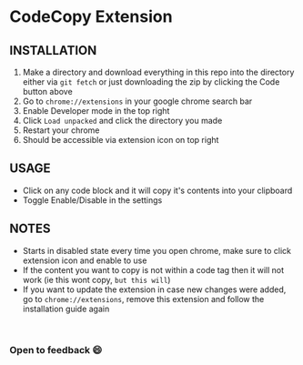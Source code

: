 # CodeCopy Extension

## INSTALLATION

1. Make a directory and download everything in this repo into the directory either via `git fetch` or just downloading the zip by clicking the Code button above
2. Go to `chrome://extensions` in your google chrome search bar
3. Enable Developer mode in the top right
4. Click `Load unpacked` and click the directory you made
5. Restart your chrome
6. Should be accessible via extension icon on top right

## USAGE

- Click on any code block and it will copy it's contents into your clipboard
- Toggle Enable/Disable in the settings

## NOTES

- Starts in disabled state every time you open chrome, make sure to click extension icon and enable to use
- If the content you want to copy is not within a code tag then it will not work (ie this wont copy, `but this will`)
- If you want to update the extension in case new changes were added, go to `chrome://extensions`, remove this extension and follow the installation guide again

<br />

### Open to feedback :smile:
